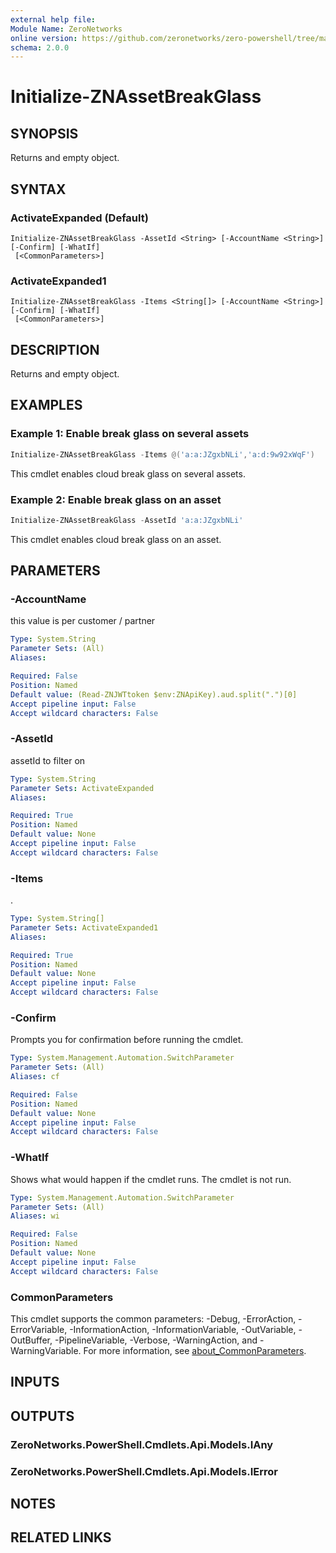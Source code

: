 ```yaml
---
external help file:
Module Name: ZeroNetworks
online version: https://github.com/zeronetworks/zero-powershell/tree/master/src/help/zeronetworks/initialize-znassetbreakglass
schema: 2.0.0
---
```


# Initialize-ZNAssetBreakGlass

## SYNOPSIS
Returns and empty object.

## SYNTAX

### ActivateExpanded (Default)
```
Initialize-ZNAssetBreakGlass -AssetId <String> [-AccountName <String>] [-Confirm] [-WhatIf]
 [<CommonParameters>]
```

### ActivateExpanded1
```
Initialize-ZNAssetBreakGlass -Items <String[]> [-AccountName <String>] [-Confirm] [-WhatIf]
 [<CommonParameters>]
```

## DESCRIPTION
Returns and empty object.

## EXAMPLES

### Example 1: Enable break glass on several assets
```powershell
Initialize-ZNAssetBreakGlass -Items @('a:a:JZgxbNLi','a:d:9w92xWqF')
```

This cmdlet enables cloud break glass on several assets.

### Example 2: Enable break glass on an asset
```powershell
Initialize-ZNAssetBreakGlass -AssetId 'a:a:JZgxbNLi'
```

This cmdlet enables cloud break glass on an asset.

## PARAMETERS

### -AccountName
this value is per customer / partner

```yaml
Type: System.String
Parameter Sets: (All)
Aliases:

Required: False
Position: Named
Default value: (Read-ZNJWTtoken $env:ZNApiKey).aud.split(".")[0]
Accept pipeline input: False
Accept wildcard characters: False
```

### -AssetId
assetId to filter on

```yaml
Type: System.String
Parameter Sets: ActivateExpanded
Aliases:

Required: True
Position: Named
Default value: None
Accept pipeline input: False
Accept wildcard characters: False
```

### -Items
.

```yaml
Type: System.String[]
Parameter Sets: ActivateExpanded1
Aliases:

Required: True
Position: Named
Default value: None
Accept pipeline input: False
Accept wildcard characters: False
```

### -Confirm
Prompts you for confirmation before running the cmdlet.

```yaml
Type: System.Management.Automation.SwitchParameter
Parameter Sets: (All)
Aliases: cf

Required: False
Position: Named
Default value: None
Accept pipeline input: False
Accept wildcard characters: False
```

### -WhatIf
Shows what would happen if the cmdlet runs.
The cmdlet is not run.

```yaml
Type: System.Management.Automation.SwitchParameter
Parameter Sets: (All)
Aliases: wi

Required: False
Position: Named
Default value: None
Accept pipeline input: False
Accept wildcard characters: False
```

### CommonParameters
This cmdlet supports the common parameters: -Debug, -ErrorAction, -ErrorVariable, -InformationAction, -InformationVariable, -OutVariable, -OutBuffer, -PipelineVariable, -Verbose, -WarningAction, and -WarningVariable. For more information, see [about_CommonParameters](http://go.microsoft.com/fwlink/?LinkID=113216).

## INPUTS

## OUTPUTS

### ZeroNetworks.PowerShell.Cmdlets.Api.Models.IAny

### ZeroNetworks.PowerShell.Cmdlets.Api.Models.IError

## NOTES

## RELATED LINKS

